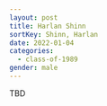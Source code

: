 ```yaml
---
layout: post
title: Harlan Shinn
sortKey: Shinn, Harlan
date: 2022-01-04
categories:
  - class-of-1989
gender: male
---
```

TBD